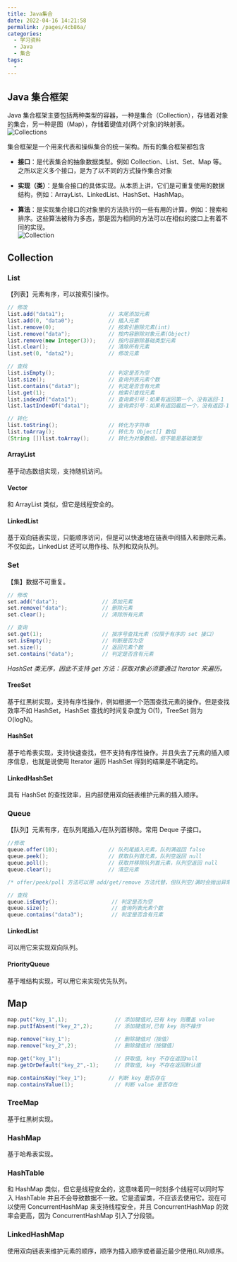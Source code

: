 ```yaml
---
title: Java集合
date: 2022-04-16 14:21:58
permalink: /pages/4cb86a/
categories:
  - 学习资料
  - Java
  - 集合
tags:
  - 
---
```


## Java 集合框架

Java 集合框架主要包括两种类型的容器，一种是集合（Collection），存储着对象的集合，另一种是图（Map），存储着键值对(两个对象)的映射表。  
![Collections](/images/java-collections.png)

集合框架是一个用来代表和操纵集合的统一架构。所有的集合框架都包含

- **接口**：是代表集合的抽象数据类型。例如 Collection、List、Set、Map 等。之所以定义多个接口，是为了以不同的方式操作集合对象

- **实现（类）**：是集合接口的具体实现。从本质上讲，它们是可重复使用的数据结构，例如：ArrayList、LinkedList、HashSet、HashMap。

- **算法**：是实现集合接口的对象里的方法执行的一些有用的计算，例如：搜索和排序。这些算法被称为多态，那是因为相同的方法可以在相似的接口上有着不同的实现。  
![Collection](/images/java-collection-one.png)

## Collection
### List
【列表】元素有序，可以按索引操作。
```java
// 修改
list.add("data1");              // 末尾添加元素
list.add(0, "data0");           // 插入元素
list.remove(0);                 // 按索引删除元素(int)
list.remove("data");            // 按内容删除对象元素(Object)
list.remove(new Integer(3));    // 按内容删除基础类型元素
list.clear();                   // 清除所有元素
list.set(0, "data2");           // 修改元素

// 查找
list.isEmpty();                 // 判定是否为空
list.size();                    // 查询列表元素个数
list.contains("data3");         // 判定是否含有元素
list.get(1);                    // 按索引查找元素
list.indexOf("data1");          // 查询索引号：如果有返回第一个，没有返回-1
list.lastIndexOf("data1");      // 查询索引号：如果有返回最后一个，没有返回-1

// 转化
list.toString();                // 转化为字符串
list.toArray();                 // 转化为 Object[] 数组
(String [])list.toArray();      // 转化为对象数组，但不能是基础类型
```

#### ArrayList 
基于动态数组实现，支持随机访问。 
#### Vector 
和 ArrayList 类似，但它是线程安全的。 
#### LinkedList 
基于双向链表实现，只能顺序访问，但是可以快速地在链表中间插入和删除元素。不仅如此，LinkedList 还可以用作栈、队列和双向队列。


### Set
【集】数据不可重复。

```java
// 修改
set.add("data");              // 添加元素
set.remove("data");           // 删除元素
set.clear();                  // 清除所有元素

// 查询
set.get(1);                   // 按序号查找元素（仅限于有序的 set 接口）
set.isEmpty();                // 判断是否为空
set.size();                   // 返回元素个数
set.contains("data");         // 判定是否含有元素
```

*HashSet 类无序，因此不支持 get 方法：获取对象必须要通过 Iterator 来遍历。*

#### TreeSet
基于红黑树实现，支持有序性操作，例如根据一个范围查找元素的操作。但是查找效率不如 HashSet，HashSet 查找的时间复杂度为 O(1)，TreeSet 则为 O(logN)。
#### HashSet
基于哈希表实现，支持快速查找，但不支持有序性操作。并且失去了元素的插入顺序信息，也就是说使用 Iterator 遍历 HashSet 得到的结果是不确定的。
#### LinkedHashSet
具有 HashSet 的查找效率，且内部使用双向链表维护元素的插入顺序。

### Queue
【队列】元素有序，在队列尾插入/在队列首移除。常用 Deque 子接口。

```java
//修改
queue.offer(10);                // 队列尾插入元素，队列满返回 false
queue.peek();                   // 获取队列首元素，队列空返回 null
queue.poll();                   // 获取并移除队列首元素，队列空返回 null
queue.clear();                  // 清空元素

/* offer/peek/poll 方法可以用 add/get/remove 方法代替，但队列空/满时会抛出异常。 */

// 查找
queue.isEmpty();                 // 判定是否为空
queue.size();                    // 查询列表元素个数
queue.contains("data3");         // 判定是否含有元素
```

#### LinkedList
可以用它来实现双向队列。
#### PriorityQueue
基于堆结构实现，可以用它来实现优先队列。


## Map

```java
map.put("key_1",1);               // 添加键值对,已有 key 则覆盖 value
map.putIfAbsent("key_2",2);       // 添加键值对,已有 key 则不操作

map.remove("key_1");              // 删除键值对（按值）           
map.remove("key_2",2);            // 删除键值对（按键值）

map.get("key_1");                 // 获取值, key 不存在返回null
map.getOrDefault("key_2",-1);     // 获取值, key 不存在返回默认值

map.containsKey("key_1");       // 判断 key 是否存在  
map.containsValue(1);             // 判断 value 是否存在      
```

### TreeMap
基于红黑树实现。

### HashMap
基于哈希表实现。

### HashTable
和 HashMap 类似，但它是线程安全的，这意味着同一时刻多个线程可以同时写入 HashTable 并且不会导致数据不一致。它是遗留类，不应该去使用它。现在可以使用 ConcurrentHashMap 来支持线程安全，并且 ConcurrentHashMap 的效率会更高，因为 ConcurrentHashMap 引入了分段锁。

### LinkedHashMap
使用双向链表来维护元素的顺序，顺序为插入顺序或者最近最少使用(LRU)顺序。

